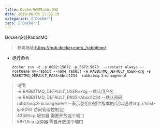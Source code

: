 ```yaml
---
title: Docker安装RabbitMQ
date: 2018-06-08 11:30:10 
categories: ['Docker']
tags: ['Docker']
---
```


Docker安装RabbitMQ
<!-- more -->

> 参考地址:https://hub.docker.com/_/rabbitmq/
- 运行命令   
    ``` docker
    docker run -d -p 8092:15672 -p 5672:5672  --restart always --hostname my-rabbit --name rabbit -e RABBITMQ_DEFAULT_USER=xxg -e RABBITMQ_DEFAULT_PASS=Abcd1234  rabbitmq:3-management
    ```
> 说明  
-e RABBITMQ_DEFAULT_USER=xxg    --默认用户名  
-e RABBITMQ_DEFAULT_PASS=Abcd1234   --默认密码  
rabbitmq:3-management       --表示使用带插件版本的(可以通过http://host-ip:8092 访问管理控制台)  
4369/tcp    服务器 需要开放这个端口  
5671/tcp    服务器 需要开放这个端口  